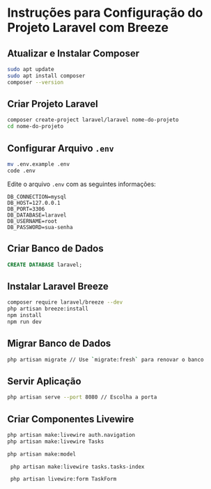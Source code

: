 # Instruções para Configuração do Projeto Laravel com Breeze

## Atualizar e Instalar Composer

```sh
sudo apt update
sudo apt install composer
composer --version
```

## Criar Projeto Laravel

```sh
composer create-project laravel/laravel nome-do-projeto
cd nome-do-projeto
```

## Configurar Arquivo `.env`

```sh
mv .env.example .env
code .env
```

Edite o arquivo `.env` com as seguintes informações:

```env
DB_CONNECTION=mysql
DB_HOST=127.0.0.1
DB_PORT=3306
DB_DATABASE=laravel
DB_USERNAME=root
DB_PASSWORD=sua-senha
```

## Criar Banco de Dados

```sql
CREATE DATABASE laravel;
```

## Instalar Laravel Breeze

```sh
composer require laravel/breeze --dev
php artisan breeze:install
npm install
npm run dev
```

## Migrar Banco de Dados

```sh
php artisan migrate // Use `migrate:fresh` para renovar o banco
```

## Servir Aplicação

```sh
php artisan serve --port 8080 // Escolha a porta
```

## Criar Componentes Livewire

```sh
php artisan make:livewire auth.navigation
php artisan make:livewire Tasks

php artisan make:model

 php artisan make:livewire tasks.tasks-index

 php artisan livewire:form TaskForm
